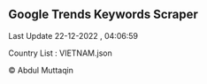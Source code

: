 

## Google Trends Keywords Scraper 
 
Last Update 22-12-2022 , 04:06:59

Country List :
VIETNAM.json



© Abdul Muttaqin 
